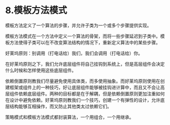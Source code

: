 # 8.模板方法模式

模板方法定义了一个算法的步骤，并允许子类为一个或多个步骤提供实现。

模板方法模式在一个方法中定义一个算法的骨架，而将一些步骤延迟到子类中。模板方法使得子类可以在不改变算法结构的情况下，重新定义算法中的某些步骤。

好莱坞原则：别调用（打电话给）我们，我们会调用（打电话给）你。

在好莱坞原则之下，我们允许底层组件将自己挂钩到系统上，但是高层组件会决定什么时候和怎样使用这些底层组件。

依赖倒置原则教我们尽量避免使用具体类，而多使用抽象。而好莱坞原则使用在创建框架或组件上的一种技巧，好让底层组件能够被挂钩进计算中，而且又不会让高层组件依赖底层组件。两种的目标都是在于解耦，但是依赖倒置原则更加注重如何在设计中避免依赖。好莱坞原则教我们一个技巧，创建一个有弹性的设计，允许底层结构能够互相操作，而又防止其他类太过依赖它们。

策略模式和模板方法模式都封装算法，一个用组合，一个用继承。